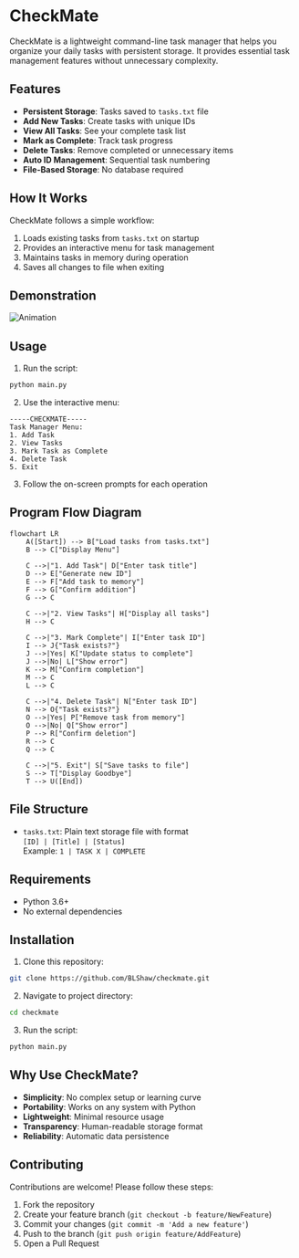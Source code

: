 # CheckMate

CheckMate is a lightweight command-line task manager that helps you organize your daily tasks with persistent storage. It provides essential task management features without unnecessary complexity.

## Features

- **Persistent Storage**: Tasks saved to `tasks.txt` file
- **Add New Tasks**: Create tasks with unique IDs
- **View All Tasks**: See your complete task list
- **Mark as Complete**: Track task progress
- **Delete Tasks**: Remove completed or unnecessary items
- **Auto ID Management**: Sequential task numbering
- **File-Based Storage**: No database required

## How It Works

CheckMate follows a simple workflow:
1. Loads existing tasks from `tasks.txt` on startup
2. Provides an interactive menu for task management
3. Maintains tasks in memory during operation
4. Saves all changes to file when exiting

## Demonstration

![Animation](https://github.com/user-attachments/assets/e90e19ca-6d71-4d52-8253-8edc25f52f77)

## Usage

1. Run the script:
```bash
python main.py
```

2. Use the interactive menu:
```
-----CHECKMATE-----
Task Manager Menu:
1. Add Task
2. View Tasks
3. Mark Task as Complete
4. Delete Task
5. Exit
```

3. Follow the on-screen prompts for each operation

## Program Flow Diagram

```mermaid
flowchart LR
    A([Start]) --> B["Load tasks from tasks.txt"]
    B --> C["Display Menu"]
    
    C -->|"1. Add Task"| D["Enter task title"]
    D --> E["Generate new ID"]
    E --> F["Add task to memory"]
    F --> G["Confirm addition"]
    G --> C
    
    C -->|"2. View Tasks"| H["Display all tasks"]
    H --> C
    
    C -->|"3. Mark Complete"| I["Enter task ID"]
    I --> J{"Task exists?"}
    J -->|Yes| K["Update status to complete"]
    J -->|No| L["Show error"]
    K --> M["Confirm completion"]
    M --> C
    L --> C
    
    C -->|"4. Delete Task"| N["Enter task ID"]
    N --> O{"Task exists?"}
    O -->|Yes| P["Remove task from memory"]
    O -->|No| Q["Show error"]
    P --> R["Confirm deletion"]
    R --> C
    Q --> C
    
    C -->|"5. Exit"| S["Save tasks to file"]
    S --> T["Display Goodbye"]
    T --> U([End])
```

## File Structure

- `tasks.txt`: Plain text storage file with format  
  `[ID] | [Title] | [Status]`  
  Example: `1 | TASK X | COMPLETE`

## Requirements

- Python 3.6+
- No external dependencies

## Installation

1. Clone this repository:
```bash
git clone https://github.com/BLShaw/checkmate.git
```

2. Navigate to project directory:
```bash
cd checkmate
```

3. Run the script:
```bash
python main.py
```

## Why Use CheckMate?

- **Simplicity**: No complex setup or learning curve
- **Portability**: Works on any system with Python
- **Lightweight**: Minimal resource usage
- **Transparency**: Human-readable storage format
- **Reliability**: Automatic data persistence

## Contributing

Contributions are welcome! Please follow these steps:
1. Fork the repository
2. Create your feature branch (`git checkout -b feature/NewFeature`)
3. Commit your changes (`git commit -m 'Add a new feature'`)
4. Push to the branch (`git push origin feature/AddFeature`)
5. Open a Pull Request


